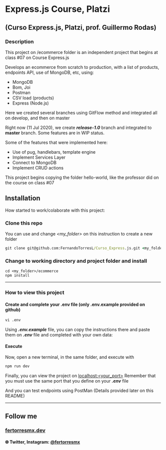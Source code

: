 # Express.js Course, Platzi

## (Curso Express.js, Platzi, prof. Guillermo Rodas)

### Description

This project on /ecommerce folder is an independent project that begins at class #07 on Course Express.js

Develops an ecommerce from scratch to production, with a list of products, endpoints API, use of MongoDB, etc, using:

- MongoDB
- Bom, Joi
- Postman
- CSV load (products)
- Express (Node.js)

Here we created several branches using GitFlow method and integrated all on develop, and then on master

Right now (11 Jul 2020), we create **_release-1.0_** branch and integrated to **master** branch. Some features are in WIP status.

Some of the features that were implemented here:

- Use of pug, handlebars, template engine
- Implement Services Layer
- Connect to MongoDB
- Implement CRUD actions

This project begins copying the folder hello-world, like the professor did on the course on class #07

## Installation

How started to work/colaborate with this project:

### Clone this repo

You can use and change *<my_folder>* on this instruction to create a new folder

```cmd
git clone git@github.com:FernandoTorresL/Curso_Express.js.git <my_folder>
```

### Change to working directory and project folder and install

```terminal
cd <my_folder>/ecommerce
npm install
```

---

### How to view this project

#### Create and complete your .env file (only .env.example provided on github)

```cmd
vi .env
```

Using **_.env.example_** file, you can copy the instructions there and paste them on **_.env_** file and completed with your own data:

#### Execute

Now, open a new terminal, in the same folder, and execute with

```cmd
npm run dev
```

Finally, you can view the project on [localhost:<your_port>](http://localhost:8000/)
Remember that you must use the same port that you define on your **_.env_** file

And you can test endpoints using PostMan (Details provided later on this README)

---

## Follow me

### [fertorresmx.dev](https://www.fertorresmx.dev/)

#### :globe_with_meridians: Twitter, Instagram: [@fertorresmx](http://www.twitter/fertorresmx)
